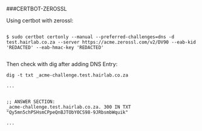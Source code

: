 ###CERTBOT-ZEROSSL


Using certbot with zerossl:


```

$ sudo certbot certonly --manual --preferred-challenges=dns -d test.hairlab.co.za --server https://acme.zerossl.com/v2/DV90 --eab-kid 'REDACTED' --eab-hmac-key 'REDACTED'


```

Then check with dig after adding DNS Entry:

```
dig -t txt _acme-challenge.test.hairlab.co.za

...


;; ANSWER SECTION:
_acme-challenge.test.hairlab.co.za. 300	IN TXT	"Qy5mn5chPSHsmCPpeQnBJTObY0CS98-9JRbsmbWquik"

...

```



